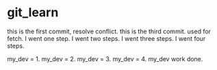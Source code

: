 # git_learn

this is the first commit, resolve conflict.
this is the third commit.
used for fetch.
I went one step.
I went two steps.
I went three steps.
I went four steps.

my_dev = 1.
my_dev = 2.
my_dev = 3.
my_dev = 4.
my_dev work done.
